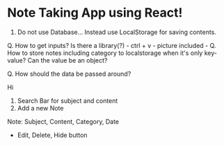 # Note Taking App using React! 


1. Do not use Database... Instead use LocalStorage for saving contents. 

Q. How to get inputs? Is there a library(?)
    - ctrl + v 
    - picture included 
    - 
Q. How to store notes including category to localstorage when it's only key-value? Can the value be an object?  

Q. How should the data be passed around? 


Hi
1. Search Bar for subject and content
2. Add a new Note

Note: Subject, Content, Category, Date
- Edit, Delete, Hide button 
